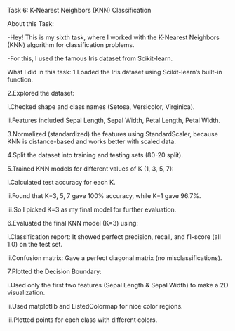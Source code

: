 Task 6: K-Nearest Neighbors (KNN) Classification

About this Task:

-Hey! This is my sixth task, where I worked with the K-Nearest Neighbors (KNN) algorithm for classification problems.

-For this, I used the famous Iris dataset from Scikit-learn.

What I did in this task:
1.Loaded the Iris dataset using Scikit-learn’s built-in function.

2.Explored the dataset:

i.Checked shape and class names (Setosa, Versicolor, Virginica).

ii.Features included Sepal Length, Sepal Width, Petal Length, Petal Width.

3.Normalized (standardized) the features using StandardScaler, because KNN is distance-based and works better with scaled data.

4.Split the dataset into training and testing sets (80-20 split).

5.Trained KNN models for different values of K (1, 3, 5, 7):

i.Calculated test accuracy for each K.

ii.Found that K=3, 5, 7 gave 100% accuracy, while K=1 gave 96.7%.

iii.So I picked K=3 as my final model for further evaluation.

6.Evaluated the final KNN model (K=3) using:

i.Classification report:
It showed perfect precision, recall, and f1-score (all 1.0) on the test set.

ii.Confusion matrix:
Gave a perfect diagonal matrix (no misclassifications).

7.Plotted the Decision Boundary:

i.Used only the first two features (Sepal Length & Sepal Width) to make a 2D visualization.

ii.Used matplotlib and ListedColormap for nice color regions.

iii.Plotted points for each class with different colors.

